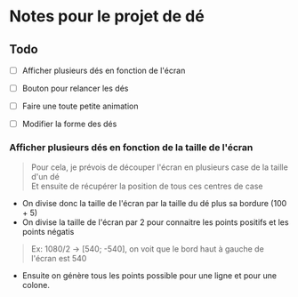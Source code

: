 # Notes pour le projet de dé

## Todo
- [ ] Afficher plusieurs dés en fonction de l'écran
- [ ] Bouton pour relancer les dés
- [ ] Faire une toute petite animation
- [ ] Modifier la forme des dés



### Afficher plusieurs dés en fonction de la taille de l'écran
> Pour cela, je prévois de découper l'écran en plusieurs case de la taille d'un dé  
> Et ensuite de récupérer la position de tous ces centres de case

- On divise donc la taille de l'écran par la taille du dé plus sa bordure (100 + 5)
- On divise la taille de l'écran par 2 pour connaitre les points positifs et les points négatis
> Ex: 1080/2 -> [540; -540], on voit que le bord haut à gauche de l'écran est 540

- Ensuite on génère tous les points possible pour une ligne et pour une colone.
>